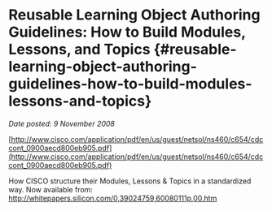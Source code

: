 # Reusable Learning Object Authoring Guidelines: How to Build Modules, Lessons, and Topics {#reusable-learning-object-authoring-guidelines-how-to-build-modules-lessons-and-topics}

_Date posted: 9 November 2008_

[http://www.cisco.com/application/pdf/en/us/guest/netsol/ns460/c654/cdccont_0900aecd800eb905.pdf](http://www.cisco.com/application/pdf/en/us/guest/netsol/ns460/c654/cdccont_0900aecd800eb905.pdf)

How CISCO structure their Modules, Lessons & Topics in a standardized way. Now available from: http://whitepapers.silicon.com/0,39024759,60080111p,00.htm